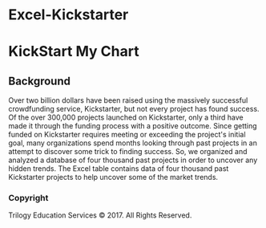 # Excel-Kickstarter
# KickStart My Chart

## Background

Over two billion dollars have been raised using the massively successful crowdfunding service, Kickstarter, but not every project has found success. Of the over 300,000 projects launched on Kickstarter, only a third have made it through the funding process with a positive outcome.
Since getting funded on Kickstarter requires meeting or exceeding the project's initial goal, many organizations spend months looking through past projects in an attempt to discover some trick to finding success. So, we organized and analyzed a database of four thousand past projects in order to uncover any hidden trends. 
The Excel table contains data of four thousand past Kickstarter projects to help uncover some of the market trends.

### Copyright

Trilogy Education Services © 2017. All Rights Reserved.
